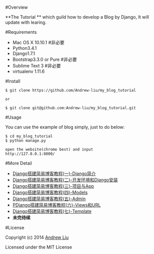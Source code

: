 #Overview

**The Tutorial ** which guild how to develop a Blog by Django, It will update with learing.

#Requirements

- Mac OS X 10.10.1  #非必要
- Python3.4.1
- Django1.7.1 
- Bootstrap3.3.0 or Pure  #非必要
- Sublime Text 3  #非必要
- virtualenv  1.11.6


#Install 

```
$ git clone https://github.com/Andrew-liu/my_blog_tutorial

or

$ git clone git@github.com:Andrew-liu/my_blog_tutorial.git
```

#Usage

You can use the example of blog simply, just to do below:

```
$ cd my_blog_tutorial
$ python manage.py

open the website(chrome best) and input
http://127.0.0.1:8000/
```



#More Detail

- [Django搭建简易博客教程(一)-Django简介](http://andrewliu.tk/2014/12/22/Django%E6%90%AD%E5%BB%BA%E7%AE%80%E6%98%93%E5%8D%9A%E5%AE%A2%E6%95%99%E7%A8%8B-%E4%B8%80-Django%E7%AE%80%E4%BB%8B/)
- [Django搭建简易博客教程(二)-开发环境和Django安装](http://andrewliu.tk/2014/12/22/Django%E6%90%AD%E5%BB%BA%E7%AE%80%E6%98%93%E5%8D%9A%E5%AE%A2%E6%95%99%E7%A8%8B-%E4%BA%8C-%E5%BC%80%E5%8F%91%E7%8E%AF%E5%A2%83%E5%92%8CDjango%E5%AE%89%E8%A3%85/)
- [Django搭建简易博客教程(三)-项目与App](http://andrewliu.tk/2014/12/22/Django%E6%90%AD%E5%BB%BA%E7%AE%80%E6%98%93%E5%8D%9A%E5%AE%A2%E6%95%99%E7%A8%8B-%E4%B8%89-%E9%A1%B9%E7%9B%AE%E4%B8%8EApp/)
- [Django搭建简易博客教程(四)-Models](http://andrewliu.tk/2014/12/26/Django%E6%90%AD%E5%BB%BA%E7%AE%80%E6%98%93%E5%8D%9A%E5%AE%A2%E6%95%99%E7%A8%8B-%E5%9B%9B-Models/)
- [Django搭建简易博客教程(五)-Admin](http://andrewliu.tk/2014/12/27/Django%E6%90%AD%E5%BB%BA%E7%AE%80%E6%98%93%E5%8D%9A%E5%AE%A2%E6%95%99%E7%A8%8B-%E4%BA%94-Admin/)
- [PDjango搭建简易博客教程(六)-Views和URL](http://andrewliu.tk/2014/12/27/Django%E6%90%AD%E5%BB%BA%E7%AE%80%E6%98%93%E5%8D%9A%E5%AE%A2%E6%95%99%E7%A8%8B-%E5%85%AD-Views%E5%92%8CURL/)
- [Django搭建简易博客教程(七)-Template](http://www.jianshu.com/p/b7f41df6202d)
- **未完待续**


#License

Copyright (c) 2014 [Andrew Liu](http://andrewliu.tk)

Licensed under the MIT License

